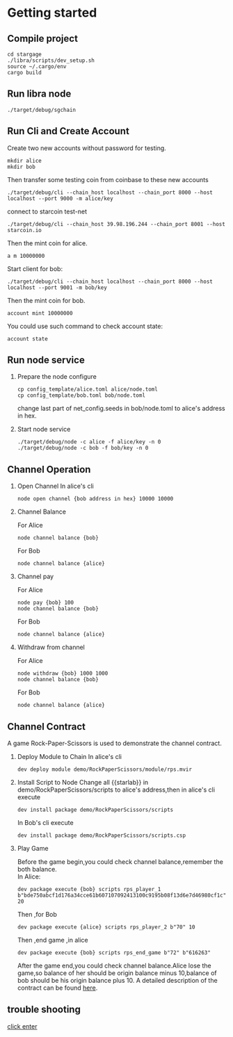 # Getting started

## Compile project
```
cd stargage
./libra/scripts/dev_setup.sh
source ~/.cargo/env
cargo build
```

## Run libra node
```
./target/debug/sgchain 
```

## Run Cli and Create Account

Create two new accounts without password for testing. 

```
mkdir alice
mkdir bob
```
Then transfer some testing coin from coinbase to these new accounts
```
./target/debug/cli --chain_host localhost --chain_port 8000 --host localhost --port 9000 -m alice/key
```
connect to starcoin test-net
```
./target/debug/cli --chain_host 39.98.196.244 --chain_port 8001 --host starcoin.io
```

Then the mint coin for alice.
```
a m 10000000
```

Start client for bob:
```
./target/debug/cli --chain_host localhost --chain_port 8000 --host localhost --port 9001 -m bob/key
```
Then the mint coin for bob.
```
account mint 10000000
```
You could use such command to check account state:
```
account state
```

## Run node service
1. Prepare the node configure
    ```
    cp config_template/alice.toml alice/node.toml
    cp config_template/bob.toml bob/node.toml
    ```
	change last part of net_config.seeds in bob/node.toml to alice's address in hex.
    
2. Start node service
    ```
    ./target/debug/node -c alice -f alice/key -n 0
    ./target/debug/node -c bob -f bob/key -n 0
    ```

## Channel Operation

1. Open Channel
    In alice's cli
    ```
	node open channel {bob address in hex} 10000 10000
    ```
2. Channel Balance

	For Alice
    ```
    node channel balance {bob}
    ```
	For Bob
    ```
    node channel balance {alice}
    ```
3. Channel pay

	For Alice
    ```
    node pay {bob} 100
    node channel balance {bob}
    ```
	For Bob
    ```
    node channel balance {alice}
    ```
4. Withdraw from channel 

	For Alice
    ```
    node withdraw {bob} 1000 1000
    node channel balance {bob}
    ```
	
	For Bob
    ```
    node channel balance {alice}

    ```
## Channel Contract
A game Rock-Paper-Scissors is used to demonstrate the channel contract.

1. Deploy Module to Chain
    In alice's cli
    ```
    dev deploy module demo/RockPaperScissors/module/rps.mvir

    ```

2. Install Script to Node
    Change all {{starlab}} in demo/RockPaperScissors/scripts to alice's address,then in alice's cli execute
    ```
    dev install package demo/RockPaperScissors/scripts

    ```
    In Bob's cli execute
    ```
    dev install package demo/RockPaperScissors/scripts.csp

    ```

3. Play Game

   Before the game begin,you could check channel balance,remember the both balance.  
   In Alice:
   ```
   dev package execute {bob} scripts rps_player_1 b"bde750abcf1d176a34cce61b607107092413100c9195b08f13d6e7d46980cf1c" 20
   ```
   Then ,for Bob
   ```
   dev package execute {alice} scripts rps_player_2 b"70" 10
   ```
   Then ,end game ,in alice
   ```
   dev package execute {bob} scripts rps_end_game b"72" b"616263"
   ```
   After the game end,you could check channel balance.Alice lose the game,so balance of her should be origin balance minus 10,balance of bob should be his origin balance plus 10. A detailed description of the contract can be found [here](./demo/RockPaperScissors/README.md).

## trouble shooting
[click enter](./troubleshooting.md)
